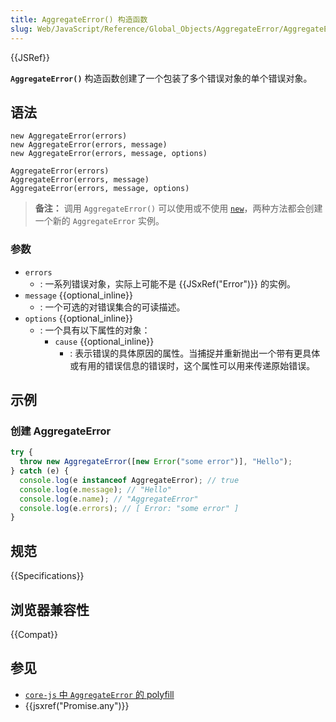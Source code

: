 ```yaml
---
title: AggregateError() 构造函数
slug: Web/JavaScript/Reference/Global_Objects/AggregateError/AggregateError
---
```


{{JSRef}}

**`AggregateError()`** 构造函数创建了一个包装了多个错误对象的单个错误对象。

## 语法

```js-nolint
new AggregateError(errors)
new AggregateError(errors, message)
new AggregateError(errors, message, options)

AggregateError(errors)
AggregateError(errors, message)
AggregateError(errors, message, options)
```

> **备注：** 调用 `AggregateError()` 可以使用或不使用 [`new`](/zh-CN/docs/Web/JavaScript/Reference/Operators/new)，两种方法都会创建一个新的 `AggregateError` 实例。

### 参数

- `errors`
  - : 一系列错误对象，实际上可能不是 {{JSxRef("Error")}} 的实例。
- `message` {{optional_inline}}
  - : 一个可选的对错误集合的可读描述。
- `options` {{optional_inline}}
  - : 一个具有以下属性的对象：
    - `cause` {{optional_inline}}
      - : 表示错误的具体原因的属性。当捕捉并重新抛出一个带有更具体或有用的错误信息的错误时，这个属性可以用来传递原始错误。

## 示例

### 创建 AggregateError

```js
try {
  throw new AggregateError([new Error("some error")], "Hello");
} catch (e) {
  console.log(e instanceof AggregateError); // true
  console.log(e.message); // "Hello"
  console.log(e.name); // "AggregateError"
  console.log(e.errors); // [ Error: "some error" ]
}
```

## 规范

{{Specifications}}

## 浏览器兼容性

{{Compat}}

## 参见

- [`core-js` 中 `AggregateError` 的 polyfill](https://github.com/zloirock/core-js#ecmascript-promise)
- {{jsxref("Promise.any")}}
